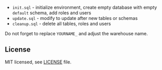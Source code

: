  - `init.sql` - initialize environment, create empty database with empty `default` schema, add roles and users
 - `update.sql` - modify to update after new tables or schemas
 - `cleanup.sql` - delete all tables, roles and users

 Do not forget to replace `YOURNAME_` and adjust the warehouse name.
## License

MIT licensed, see [LICENSE](./LICENSE) file.
